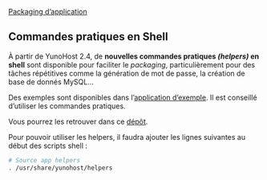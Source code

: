 <a class="btn btn-lg btn-default" href="packaging_apps_fr">Packaging d’application</a>


## Commandes pratiques en Shell

À partir de YunoHost 2.4, de **nouvelles commandes pratiques *(helpers)* en shell** sont disponible pour faciliter le *packaging*, particulièrement pour des tâches répétitives comme la génération de mot de passe, la création de base de donnés MySQL…

Des exemples sont disponibles dans l’[application d’exemple](https://github.com/YunoHost/example_ynh/blob/master/scripts/install). Il est conseillé d’utiliser les commandes pratiques.

Vous pourrez les retrouver dans ce [dépôt](https://github.com/YunoHost/yunohost/blob/unstable/data/helpers.d).

Pour pouvoir utiliser les helpers, il faudra ajouter les lignes suivantes au début des scripts shell :
```bash
# Source app helpers
. /usr/share/yunohost/helpers
```

<!--
<br />

#### Moulinette
La CLI [moulinette](/moulinette) fournit quelques outils pour faciliter le packaging :

```bash
sudo yunohost app checkport <port>
```
<blockquote>
Cette commande vérifie le port et retourne une erreur si le port est déjà utilisé.
</blockquote>

<br>

```bash
sudo yunohost app setting <id> <key> [ -v <value> ]
```
<blockquote>
C’est la commande la plus importante. Elle vous permet de stocker des réglages d’une application spécifique, afin de les réutiliser plus tard (typiquement dans le script ```upgrade```) ou pour que YunoHost puisse se configurer automatiquement (par exemple pour le SSO).
<br><br>
La commande définit la valeur si vous ajoutez ```-v <valeur>```, sinon la récupère.
<br><br>

** Quelques paramètres pratiques **<br><br>
```skipped_uris```<br><br>
Indique à SSOwat de ne pas s’occuper de la liste d’uris fournies séparées par des virgules. Celles-ci ne seront donc pas protégées et ne pourront pas utiliser le mécanisme d’authentification centralisée.<br><br>

```protected_uris```<br><br>
Protège la liste d’uris fournies séparées par des virgules. Seul un utilisateur connecté y aura accès.<br><br>

```unprotected_uris```<br><br>
Indique à SSOwat de ne pas s’occuper de la liste d’uris fournies séparées par des virgules que si l’utilisateur est connecté. Ces uris sont donc publiquement accessibles mais peuvent utiliser le mécanisme d’authentification centralisée.<br><br>

Il existe aussi `skipped_regex`, `protected_regex`, `unprotected_uris`, `unprotected_regex`.<br><br>

**Attention** : il est nécessaire de lancer `yunohost app ssowatconf` pour appliquer les effets. Les uris seront alors converties en urls et écrites dans le fichier /etc/ssowat/conf.json.<br><br>

Exemple :<br>
```yunohost app setting myapp unprotected_urls -v "/"```<br>
```yunohost app ssowatconf```<br>
Ces commandes vont désactiver le SSO sur la racine de l’application soit domain.tld/myapp, ceci est utile pour une application publique.
</blockquote>

<br>

```bash
sudo yunohost app checkurl <domain><path> -a <id>
```
<blockquote>
Cette commande est utile pour les applications web et vous permet d’être sûr que le chemin n’est pas utilisé par une autre application. Si le chemin est inutilisé, elle le « réserve ».
<br><br>
**Remarque** : ne pas préfixer par `http://` ou par `https://` dans le `<domain><path>`.
</blockquote>

<br>

```bash
sudo yunohost app initdb [ -d  <db_name> ]  [ -s <SQL_file> ] [ -p <db_pwd> ] user
```
<blockquote>
Cette commande crée une base de données `db_name` et un utilisateur `user` associé à cette base, possédant les permissions nécessaires à manipuler la base de données.
<br>
Si vous ne définissez pas de nom de base de données avec `-d <db_name>`, `user` est utilisé comme nom de base de donnée.
<br>
Si vous ne définissez pas de mot de passe avec `-p`, la commande en génère un et le retourne.
<br>
Si vous ajoutez un fichier SQL avec `-s`, la commande initialise la base de données avec les commandes SQL du fichier.
</blockquote>

<br>

```bash
sudo yunohost app ssowatconf
```
<blockquote>
Cette commande régénère la configuration du SSO. Vous devez l’appeler à la fin des scripts lorsque vous packagez une application Web.
</blockquote>
-->
